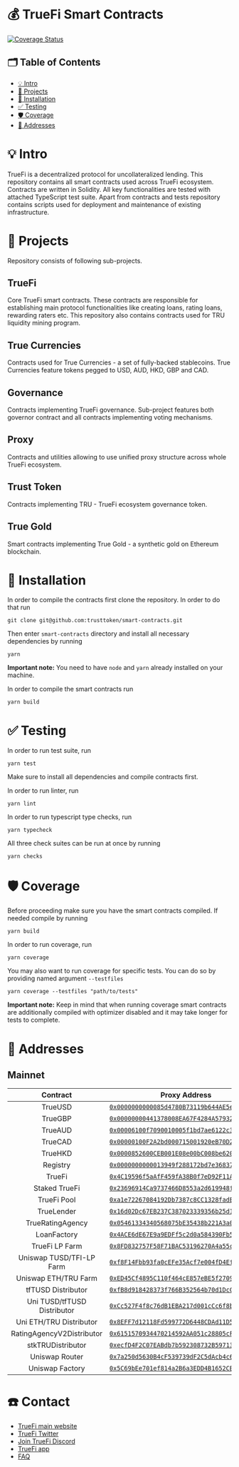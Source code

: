 # 💰 TrueFi Smart Contracts

[![Coverage Status](https://coveralls.io/repos/github/trusttoken/smart-contracts/badge.svg?branch=main)](https://coveralls.io/github/trusttoken/smart-contracts?branch=main)

## 🗂 Table of Contents
- [💡 Intro](#-Intro)
- [📎 Projects](#-Projects)
- [🧰 Installation](#-Installation)
- [✅ Testing](#-Testing)
- [🛡 Coverage](#-Coverage)  
- [🚉 Addresses](#-Addresses)

# 💡 Intro
TrueFi is a decentralized protocol for uncollateralized lending. This repository contains all smart contracts used across TrueFi ecosystem. Contracts are written in Solidity. All key functionalities are tested with attached TypeScript test suite. Apart from contracts and tests repository contains scripts used for deployment and maintenance of existing infrastructure.

# 📎 Projects
Repository consists of following sub-projects.
## TrueFi
Core TrueFi smart contracts. These contracts are responsible for establishing main protocol functionalities like creating loans, rating loans, rewarding raters etc. This repository also contains contracts used for TRU liquidity mining program.
## True Currencies
Contracts used for True Currencies - a set of fully-backed stablecoins. True Currencies feature tokens pegged to USD, AUD, HKD, GBP and CAD.
## Governance
Contracts implementing TrueFi governance. Sub-project features both governor contract and all contracts implementing voting mechanisms.
## Proxy
Contracts and utilities allowing to use unified proxy structure across whole TrueFi ecosystem.
## Trust Token
Contracts implementing TRU - TrueFi ecosystem governance token.
## True Gold
Smart contracts implementing True Gold - a synthetic gold on Ethereum blockchain.


# 🧰 Installation
In order to compile the contracts first clone the repository. In order to do that run
```
git clone git@github.com:trusttoken/smart-contracts.git
```
Then enter `smart-contracts` directory and install all necessary dependencies by running
```
yarn
```
**Important note:** You need to have `node` and `yarn` already installed on your machine.

In order to compile the smart contracts run
```
yarn build
``` 
# ✅ Testing
In order to run test suite, run
```
yarn test
```
Make sure to install all dependencies and compile contracts first.

In order to run linter, run
```
yarn lint
```

In order to run typescript type checks, run
```
yarn typecheck
```

All three check suites can be run at once by running
```
yarn checks
```

# 🛡 Coverage
Before proceeding make sure you have the smart contracts compiled.
If needed compile by running
```
yarn build
```
In order to run coverage, run 
```
yarn coverage
```
You may also want to run coverage for specific tests.
You can do so by providing named argument `--testfiles`
```
yarn coverage --testfiles "path/to/tests"
```
**Important note:** Keep in mind that when running coverage smart contracts are additionally compiled with optimizer disabled and
it may take longer for tests to complete.

# 🚉 Addresses
## Mainnet
| Contract | Proxy Address |
|:-------:|:-------:|
| TrueUSD | [`0x0000000000085d4780B73119b644AE5ecd22b376`](https://etherscan.io/address/0x0000000000085d4780B73119b644AE5ecd22b376) |
| TrueGBP | [`0x00000000441378008EA67F4284A57932B1c000a5`](https://etherscan.io/address/0x00000000441378008EA67F4284A57932B1c000a5) |
| TrueAUD | [`0x00006100f7090010005f1bd7ae6122c3c2cf0090`](https://etherscan.io/address/0x00006100f7090010005f1bd7ae6122c3c2cf0090) |
| TrueCAD | [`0x00000100F2A2bd000715001920eB70D229700085`](https://etherscan.io/address/0x00000100F2A2bd000715001920eB70D229700085) |
| TrueHKD | [`0x0000852600CEB001E08e00bC008be620d60031F2`](https://etherscan.io/address/0x0000852600CEB001E08e00bC008be620d60031F2) |
| Registry | [`0x0000000000013949f288172bd7e36837bddc7211`](https://etherscan.io/address/0x0000000000013949f288172bd7e36837bddc7211) |
| TrueFi | [`0x4C19596f5aAfF459fA38B0f7eD92F11AE6543784`](https://etherscan.io/address/0x4C19596f5aAfF459fA38B0f7eD92F11AE6543784) || TrustToken | [`0x4C19596f5aAfF459fA38B0f7eD92F11AE6543784`](https://etherscan.io/address/0x4C19596f5aAfF459fA38B0f7eD92F11AE6543784) |
| Staked TrueFi | [`0x23696914Ca9737466D8553a2d619948f548Ee424`](https://etherscan.io/address/0x23696914Ca9737466D8553a2d619948f548Ee424) |
| TrueFi Pool | [`0xa1e72267084192Db7387c8CC1328fadE470e4149`](https://etherscan.io/address/0xa1e72267084192Db7387c8CC1328fadE470e4149) |
| TrueLender | [`0x16d02Dc67EB237C387023339356b25d1D54b0922`](https://etherscan.io/address/0x16d02Dc67EB237C387023339356b25d1D54b0922) |
| TrueRatingAgency | [`0x05461334340568075bE35438b221A3a0D261Fb6b`](https://etherscan.io/address/0x05461334340568075bE35438b221A3a0D261Fb6b)|
| LoanFactory | [`0x4ACE6dE67E9a9EDFf5c2d0a584390Fb5394119e7`](https://etherscan.io/address/0x4ACE6dE67E9a9EDFf5c2d0a584390Fb5394119e7) |
| TrueFi LP Farm | [`0x8FD832757F58F71BAC53196270A4a55c8E1a29D9`](https://etherscan.io/address/0x8FD832757F58F71BAC53196270A4a55c8E1a29D9) |
| Uniswap TUSD/TFI-LP Farm | [`0xf8F14Fbb93fa0cEFe35Acf7e004fD4Ef92d8315a`](https://etherscan.io/address/0xf8F14Fbb93fa0cEFe35Acf7e004fD4Ef92d8315a) |
| Uniswap ETH/TRU Farm | [`0xED45Cf4895C110f464cE857eBE5f270949eC2ff4`](https://etherscan.io/address/0xED45Cf4895C110f464cE857eBE5f270949eC2ff4) |
| tfTUSD Distributor | [`0xfB8d918428373f766B352564b70d1DcC1e3b6383`](https://etherscan.io/address/0xfB8d918428373f766B352564b70d1DcC1e3b6383) |
| Uni TUSD/tfTUSD Distributor | [`0xCc527F4f8c76dB1EBA217d001cCc6f8bD9e0D86E`](https://etherscan.io/address/0xCc527F4f8c76dB1EBA217d001cCc6f8bD9e0D86E) |
| Uni ETH/TRU Distributor | [`0x8EFF7d12118Fd599772D6448CDAd11D5fb2568e0`](https://etherscan.io/address/0x8EFF7d12118Fd599772D6448CDAd11D5fb2568e0) || Uni ETH/TRU Distributor | [`0x8EFF7d12118Fd599772D6448CDAd11D5fb2568e0`](https://etherscan.io/address/0x8EFF7d12118Fd599772D6448CDAd11D5fb2568e0) |
| RatingAgencyV2Distributor | [`0x6151570934470214592AA051c28805cF4744BCA7`](https://etherscan.io/address/0x6151570934470214592AA051c28805cF4744BCA7) |
| stkTRUDistributor | [`0xecfD4F2C07EABdb7b592308732B59713728A957F`](https://etherscan.io/address/0xecfD4F2C07EABdb7b592308732B59713728A957F) |
| Uniswap Router | [`0x7a250d5630B4cF539739dF2C5dAcb4c659F2488D`](https://etherscan.io/address/0x7a250d5630B4cF539739dF2C5dAcb4c659F2488D) |
| Uniswap Factory | [`0x5C69bEe701ef814a2B6a3EDD4B1652CB9cc5aA6f`](https://etherscan.io/address/0x5C69bEe701ef814a2B6a3EDD4B1652CB9cc5aA6f) |

# ☎️ Contact
 - [TrueFi main website](https://truefi.io/)
 - [TrueFi Twitter](https://twitter.com/TrustToken)
 - [Join TrueFi Discord](https://discord.com/invite/3tMyMqyqDj)
 - [TrueFi app](https://app.truefi.io/dashboard?utm_source=marketing_site&utm_medium=launch_app)
 - [FAQ](https://docs.truefi.io/faq/)
